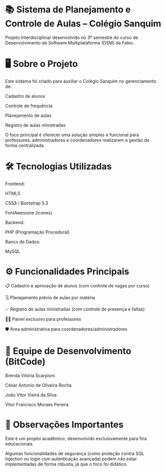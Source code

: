 # 📚 Sistema de Planejamento e Controle de Aulas – Colégio Sanquim
Projeto Interdisciplinar desenvolvido no 3º semestre do curso de Desenvolvimento de Software Multiplataforma (DSM) da Fatec.

# 🖥 Sobre o Projeto
Este sistema foi criado para auxiliar o Colégio Sanquim no gerenciamento de:

Cadastro de alunos

Controle de frequência

Planejamento de aulas

Registro de aulas ministradas

O foco principal é oferecer uma solução simples e funcional para professores, administradores e coordenadores realizarem a gestão de forma centralizada.

# 🛠 Tecnologias Utilizadas
Frontend:

HTML5

CSS3 / Bootstrap 5.3

FontAwesome (ícones)

Backend:

PHP (Programação Procedural)

Banco de Dados:

MySQL

# ⚙ Funcionalidades Principais
📋 Cadastro e aprovação de alunos (com controle de vagas por curso)

🗓 Planejamento prévio de aulas por matéria

✅ Registro de aulas ministradas (com controle de presença e faltas)

🧑‍🏫 Painel exclusivo para professores

🛡 Área administrativa para coordenadores/administradores

# 👥 Equipe de Desenvolvimento (BitCode)
Brenda Vitória Scarpioni

César Antonio de Oliveira Rocha

João Vitor Vieira da Silva

Vitor Francisco Moraes Pereira

# 📌 Observações Importantes
Este é um projeto acadêmico, desenvolvido exclusivamente para fins educacionais.

Algumas funcionalidades de segurança (como proteção contra SQL Injection ou login com autenticação avançada) podem não estar implementadas de forma robusta, já que o foco foi didático.
